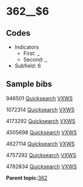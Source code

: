 # 362\_\_$6

## Codes

-   Indicators
    -   First: \_
    -   Second: \_
-   Subfield: 6

## Sample bibs

946501 [Quicksearch](https://search.library.yale.edu/catalog/946501) [VXWS](http://prodorbis.library.yale.edu:7014/vxws/GetHoldingsService?bibId=946501)

1072314 [Quicksearch](https://search.library.yale.edu/catalog/1072314) [VXWS](http://prodorbis.library.yale.edu:7014/vxws/GetHoldingsService?bibId=1072314)

4173292 [Quicksearch](https://search.library.yale.edu/catalog/4173292) [VXWS](http://prodorbis.library.yale.edu:7014/vxws/GetHoldingsService?bibId=4173292)

4505698 [Quicksearch](https://search.library.yale.edu/catalog/4505698) [VXWS](http://prodorbis.library.yale.edu:7014/vxws/GetHoldingsService?bibId=4505698)

4627114 [Quicksearch](https://search.library.yale.edu/catalog/4627114) [VXWS](http://prodorbis.library.yale.edu:7014/vxws/GetHoldingsService?bibId=4627114)

4757292 [Quicksearch](https://search.library.yale.edu/catalog/4757292) [VXWS](http://prodorbis.library.yale.edu:7014/vxws/GetHoldingsService?bibId=4757292)

4782834 [Quicksearch](https://search.library.yale.edu/catalog/4782834) [VXWS](http://prodorbis.library.yale.edu:7014/vxws/GetHoldingsService?bibId=4782834)

**Parent topic:**[362](../../tags/362/362.md)

